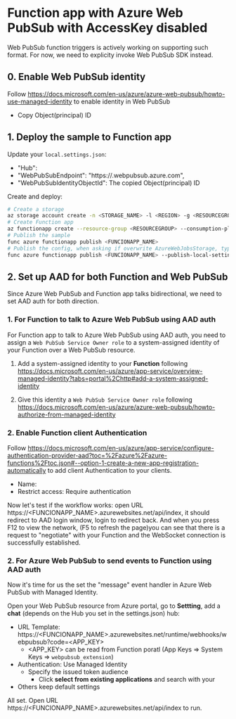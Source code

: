 # Function app with Azure Web PubSub with AccessKey disabled

Web PubSub function triggers is actively working on supporting such format. For now, we need to explicity invoke Web PubSub SDK instead.

## 0. Enable Web PubSub identity 

Follow https://docs.microsoft.com/en-us/azure/azure-web-pubsub/howto-use-managed-identity to enable identity in Web PubSub

* Copy Object(principal) ID

## 1. Deploy the sample to Function app

Update your `local.settings.json`:
*   "Hub": <your-hub-name>
*   "WebPubSubEndpoint": "https://<your-resource-name>.webpubsub.azure.com",
*   "WebPubSubIdentityObjectId": The copied Object(principal) ID

Create and deploy:

```bash
# Create a storage
az storage account create -n <STORAGE_NAME> -l <REGION> -g <RESOURCEGROUP>
# Create Function app
az functionapp create --resource-group <RESOURCEGROUP> --consumption-plan-location <REGION> --runtime dotnet --functions-version 4 --name <FUNCIONAPP_NAME> --storage-account <STORAGE_NAME>
# Publish the sample
func azure functionapp publish <FUNCIONAPP_NAME>
# Publish the config, when asking if overwrite AzureWebJobsStorage, type "no"
func azure functionapp publish <FUNCIONAPP_NAME> --publish-local-settings --publish-settings-only
```

## 2. Set up AAD for both Function and Web PubSub

Since Azure Web PubSub and Function app talks bidirectional, we need to set AAD auth for both direction.

### 1. For Function to talk to Azure Web PubSub using AAD auth
For Function app to talk to Azure Web PubSub using AAD auth, you need to assign a `Web PubSub Service Owner role` to a system-assigned identity of your Function over a Web PubSub resource.

1. Add a system-assigned identity to your **Function** following https://docs.microsoft.com/en-us/azure/app-service/overview-managed-identity?tabs=portal%2Chttp#add-a-system-assigned-identity

2. Give this identity a `Web PubSub Service Owner role` following https://docs.microsoft.com/en-us/azure/azure-web-pubsub/howto-authorize-from-managed-identity

### 2. Enable Function client Authentication

Follow https://docs.microsoft.com/en-us/azure/app-service/configure-authentication-provider-aad?toc=%2Fazure%2Fazure-functions%2Ftoc.json#--option-1-create-a-new-app-registration-automatically to add client Authentication to your clients.

* Name: <Your App Name>
* Restrict access: Require authentication

Now let's test if the workflow works: open URL https://<FUNCIONAPP_NAME>.azurewebsites.net/api/index, it should redirect to AAD login window, login to redirect back. And when you press F12 to view the network, (F5 to refresh the page)you can see that there is a request to "negotiate" with your Function and the WebSocket connection is successfully established.

### 2. For Azure Web PubSub to send events to Function using AAD auth

Now it's time for us the set the "message" event handler in Azure Web PubSub with Managed Identity.

Open your Web PubSub resource from Azure portal, go to **Settting**, add a **chat** (depends on the Hub you set in the settings.json) hub:
  * URL Template: https://<FUNCIONAPP_NAME>.azurewebsites.net/runtime/webhooks/webpubsub?code=<APP_KEY>
    * <APP_KEY> can be read from Function poratl (App Keys => System Keys => `webpubsub_extension`)
  * Authentication: Use Managed Identity
    * Specify the issued token audience
        * Click **select from existing applications** and search with your <Your App Name>
  * Others keep default settings

All set.
Open URL https://<FUNCIONAPP_NAME>.azurewebsites.net/api/index to run.